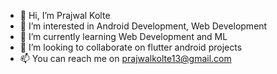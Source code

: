 - 👋 Hi, I’m Prajwal Kolte
- 👀 I’m interested in Android Development, Web Development
- 🌱 I’m currently learning Web Development and ML
- 💞️ I’m looking to collaborate on flutter android projects
- 📫 You can reach me on prajwalkolte13@gmail.com

<!---
prajwalkolte8301/prajwalkolte8301 is a ✨ special ✨ repository because its `README.md` (this file) appears on your GitHub profile.
You can click the Preview link to take a look at your changes.
--->
